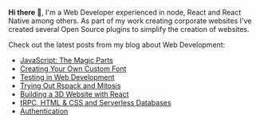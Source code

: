 **Hi there** 👋, I'm a Web Developer experienced in node, React and React Native among others. As part of my work creating corporate websites I've created several Open Source plugins to simplify the creation of websites.

Check out the latest posts from my blog about Web Development:

<!-- BLOG-POST-LIST:START -->
- [JavaScript: The Magic Parts](https://onwebfocus.com/magic)
- [Creating Your Own Custom Font](https://onwebfocus.com/font)
- [Testing in Web Development](https://onwebfocus.com/testing)
- [Trying Out Rspack and Mitosis](https://onwebfocus.com/rspack)
- [Building a 3D Website with React](https://onwebfocus.com/three)
- [tRPC, HTML &amp; CSS and Serverless Databases](https://onwebfocus.com/trpc)
- [Authentication](https://onwebfocus.com/authentication)
<!-- BLOG-POST-LIST:END -->
